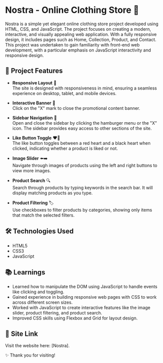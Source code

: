 # Nostra - Online Clothing Store 👗

Nostra is a simple yet elegant online clothing store project developed using HTML, CSS, and JavaScript. The project focuses on creating a modern, interactive, and visually appealing web application. With a fully responsive design, it includes pages such as Home, Collection, Product, and Contact. This project was undertaken to gain familiarity with front-end web development, with a particular emphasis on JavaScript interactivity and responsive design.

## 🚀 Project Features

- **Responsive Layout** 📱  
  The site is designed with responsiveness in mind, ensuring a seamless experience on desktop, tablet, and mobile devices.

- **Interactive Banner** 🎉  
  Click on the "X" mark to close the promotional content banner.

- **Sidebar Navigation** 🍔  
  Open and close the sidebar by clicking the hamburger menu or the "X" icon. The sidebar provides easy access to other sections of the site.

- **Like Button Toggle** ❤️🖤  
  The like button toggles between a red heart and a black heart when clicked, indicating whether a product is liked or not.

- **Image Slider** ⬅️➡️  
  Navigate through images of products using the left and right buttons to view more images.

- **Product Search** 🔍  
  Search through products by typing keywords in the search bar. It will display matching products as you type.

- **Product Filtering** 🏷️  
  Use checkboxes to filter products by categories, showing only items that match the selected filters.

## 🛠️ Technologies Used

- HTML5
- CSS3
- JavaScript

## 📚 Learnings 

- Learned how to manipulate the DOM using JavaScript to handle events like clicking and toggling.
- Gained experience in building responsive web pages with CSS to work across different screen sizes.
- Worked with JavaScript to create interactive features like the image slider, product filtering, and product search.
- Improved CSS skills using Flexbox and Grid for layout design.

## 🔗 Site Link

Visit the website here: [Nostra].

✨ Thank you for visiting!

